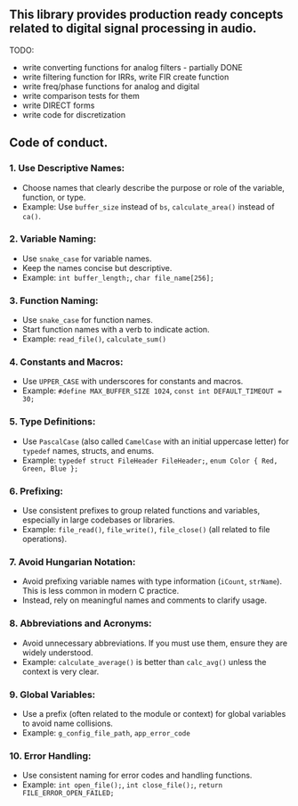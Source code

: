 ## This library provides production ready concepts related to digital signal processing in audio.

TODO:
   - write converting functions for analog filters - partially DONE
   - write filtering function for IRRs, write FIR create function
   - write freq/phase functions for analog and digital
   - write comparison tests for them
   - write DIRECT forms
   - write code for discretization


## Code of conduct.

### 1. **Use Descriptive Names:**
   - Choose names that clearly describe the purpose or role of the variable, function, or type.
   - Example: Use `buffer_size` instead of `bs`, `calculate_area()` instead of `ca()`.

### 2. **Variable Naming:**
   - Use `snake_case` for variable names.
   - Keep the names concise but descriptive.
   - Example: `int buffer_length;`, `char file_name[256];`

### 3. **Function Naming:**
   - Use `snake_case` for function names.
   - Start function names with a verb to indicate action.
   - Example: `read_file()`, `calculate_sum()`

### 4. **Constants and Macros:**
   - Use `UPPER_CASE` with underscores for constants and macros.
   - Example: `#define MAX_BUFFER_SIZE 1024`, `const int DEFAULT_TIMEOUT = 30;`

### 5. **Type Definitions:**
   - Use `PascalCase` (also called `CamelCase` with an initial uppercase letter) for `typedef` names, structs, and enums.
   - Example: `typedef struct FileHeader FileHeader;`, `enum Color { Red, Green, Blue };`

### 6. **Prefixing:**
   - Use consistent prefixes to group related functions and variables, especially in large codebases or libraries.
   - Example: `file_read()`, `file_write()`, `file_close()` (all related to file operations).

### 7. **Avoid Hungarian Notation:**
   - Avoid prefixing variable names with type information (`iCount`, `strName`). This is less common in modern C practice.
   - Instead, rely on meaningful names and comments to clarify usage.

### 8. **Abbreviations and Acronyms:**
   - Avoid unnecessary abbreviations. If you must use them, ensure they are widely understood.
   - Example: `calculate_average()` is better than `calc_avg()` unless the context is very clear.

### 9. **Global Variables:**
   - Use a prefix (often related to the module or context) for global variables to avoid name collisions.
   - Example: `g_config_file_path`, `app_error_code`

### 10. **Error Handling:**
   - Use consistent naming for error codes and handling functions.
   - Example: `int open_file();`, `int close_file();`, `return FILE_ERROR_OPEN_FAILED;`
